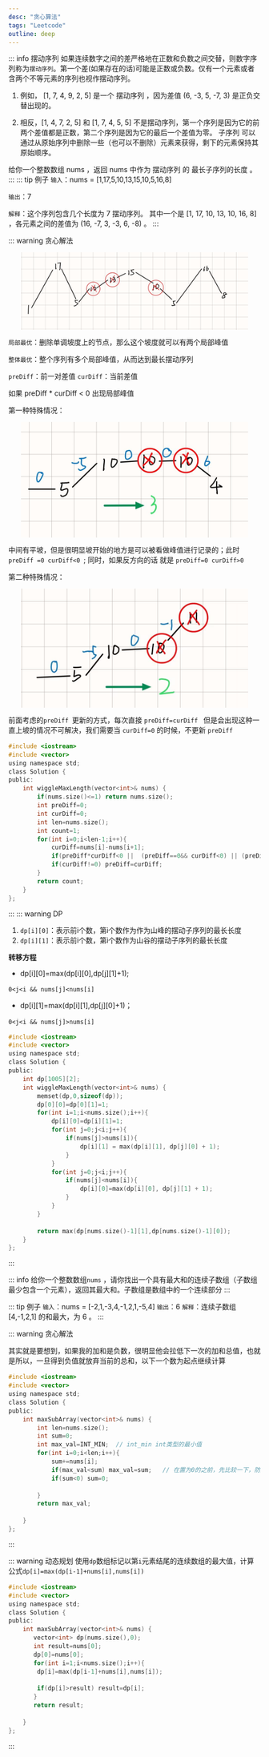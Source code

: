 ```yaml
---
desc: "贪心算法"
tags: "Leetcode"
outline: deep
---
```

::: info 摆动序列
如果连续数字之间的差严格地在正数和负数之间交替，则数字序列称为`摆动序列`。第一个差(如果存在的话)可能是正数或负数。仅有一个元素或者含两个不等元素的序列也视作摆动序列。

1. 例如， [1, 7, 4, 9, 2, 5] 是一个 摆动序列 ，因为差值 (6, -3, 5, -7, 3) 是正负交替出现的。

2. 相反，[1, 4, 7, 2, 5] 和 [1, 7, 4, 5, 5] 不是摆动序列，第一个序列是因为它的前两个差值都是正数，第二个序列是因为它的最后一个差值为零。
子序列 可以通过从原始序列中删除一些（也可以不删除）元素来获得，剩下的元素保持其原始顺序。

给你一个整数数组 nums ，返回 nums 中作为 摆动序列 的 最长子序列的长度 。 
:::
::: tip 例子
`输入`：nums = [1,17,5,10,13,15,10,5,16,8]

`输出`：7

`解释`：这个序列包含几个长度为 7 摆动序列。
其中一个是 [1, 17, 10, 13, 10, 16, 8] ，各元素之间的差值为 (16, -7, 3, -3, 6, -8) 。
:::





::: warning 贪心解法
<div style="display: flex; justify-content: center;">
    <img src="./img/摆动序列(1).jpg" alt="摆动序列(1)" width=90% height=100%>
</div>

`局部最优`：删除单调坡度上的节点，那么这个坡度就可以有两个局部峰值

`整体最优`：整个序列有多个局部峰值，从而达到最长摆动序列

`preDiff`：前一对差值
`curDiff`：当前差值

如果 preDiff * curDiff < 0 出现局部峰值

<trueBlock>第一种特殊情况</trueBlock>：

<div style="display: flex; justify-content: center;">
    <img src="./img/摆动序列(2).jpg" alt="摆动序列(2)" width=90% height=80%>
</div>

中间有平坡，但是很明显坡开始的地方是可以被看做峰值进行记录的；此时 `preDiff =0 curDiff<0 `;
同时，如果反方向的话 就是 `preDiff=0 curDiff>0`

<trueBlock>第二种特殊情况</trueBlock>：

<div style="display: flex; justify-content: center;">
    <img src="./img/摆动序列(3).jpg" alt="摆动序列(3)" width=90% height=80%>
</div>

前面考虑的`preDiff `更新的方式，每次直接 `preDiff=curDiff ` 但是会出现这种一直上坡的情况不可解决，我们需要当 `curDiff=0` 的时候，不更新 `preDiff`

``` c {15}
#include <iostream>
#include <vector>
using namespace std;
class Solution {
public:
    int wiggleMaxLength(vector<int>& nums) {
        if(nums.size()<=1) return nums.size();
        int preDiff=0;
        int curDiff=0;
        int len=nums.size();
        int count=1;
        for(int i=0;i<len-1;i++){
            curDiff=nums[i]-nums[i+1];
            if(preDiff*curDiff<0 ||  (preDiff==0&& curDiff<0) || (preDiff==0&&curDiff>0)) count++;
            if(curDiff!=0) preDiff=curDiff;
        }
        return count;
    }
};
```
:::
::: warning DP
1. `dp[i][0]`：表示前i个数，第i个数作为作为山峰的摆动子序列的最长长度
2. `dp[i][1]`：表示前i个数，第i个数作为山谷的摆动子序列的最长长度
   
**转移方程**
- dp[i][0]=max(dp[i][0],dp[j][1]+1);
  
`0<j<i && nums[j]<nums[i]`
- dp[i][1]=max(dp[i][1],dp[j][0]+1)；
  
`0<j<i && nums[j]>nums[i]`
``` c
#include <iostream>
#include <vector>
using namespace std;
class Solution {
public:
    int dp[1005][2];
    int wiggleMaxLength(vector<int>& nums) {
        memset(dp,0,sizeof(dp));
        dp[0][0]=dp[0][1]=1;
        for(int i=1;i<nums.size();i++){
            dp[i][0]=dp[i][1]=1;
            for(int j=0;j<i;j++){
                if(nums[j]>nums[i]){
                    dp[i][1] = max(dp[i][1], dp[j][0] + 1);
                }
            }
            for(int j=0;j<i;j++){
                if(nums[j]<nums[i]){
                    dp[i][0]=max(dp[i][0], dp[j][1] + 1);
                }
            }    
        }

        return max(dp[nums.size()-1][1],dp[nums.size()-1][0]);
    }
};
```
:::



::: info
给你一个整数数组`nums` ，请你找出一个具有最大和的连续子数组（子数组最少包含一个元素），返回其最大和。子数组是数组中的一个连续部分
:::

::: tip 例子
`输入`：nums = [-2,1,-3,4,-1,2,1,-5,4]
`输出`：6
`解释`：连续子数组 [4,-1,2,1] 的和最大，为 6 。
:::

::: warning 贪心解法

其实就是要想到，如果我的加和是负数，很明显他会拉低下一次的加和总值，也就是所以，一旦得到负值就放弃当前的总和，以下一个数为起点继续计算
``` c  js:line-numbers
#include <iostream>
#include <vector>
using namespace std;
class Solution {
public:
    int maxSubArray(vector<int>& nums) {
        int len=nums.size();
        int sum=0;
        int max_val=INT_MIN;  // int_min int类型的最小值
        for(int i=0;i<len;i++){
            sum+=nums[i];
            if(max_val<sum) max_val=sum;   // 在置为0的之前，先比较一下，防止最大值就是一个负数
            if(sum<0) sum=0;
            
        }
        return max_val;

    }
};
```
:::

::: warning 动态规划
使用`dp`数组标记以第`i`元素结尾的连续数组的最大值，计算公式`dp[i]=max(dp[i-1]+nums[i],nums[i])`

``` c
#include <iostream>
#include <vector>
using namespace std;
class Solution {
public:
    int maxSubArray(vector<int>& nums) {
       vector<int> dp(nums.size(),0);
       int result=nums[0];
       dp[0]=nums[0];
       for(int i=1;i<nums.size();i++){
        dp[i]=max(dp[i-1]+nums[i],nums[i]);

        if(dp[i]>result) result=dp[i];
       }
       return result;

    }
};
```
:::